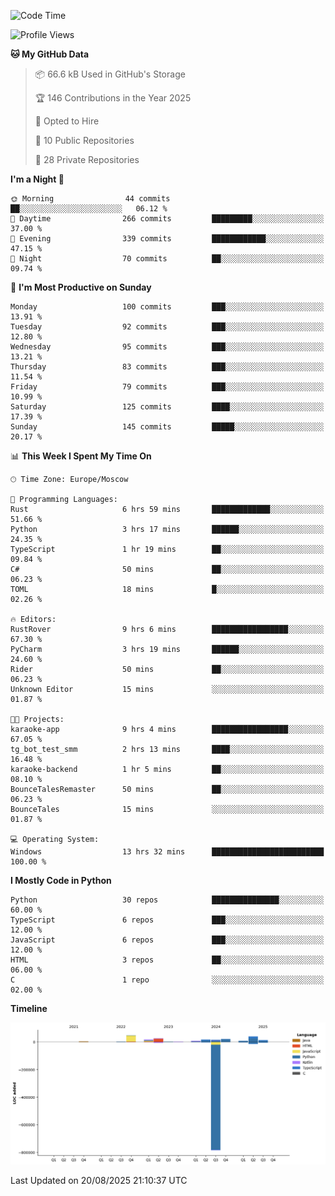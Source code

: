 <!--START_SECTION:waka-->
![Code Time](http://img.shields.io/badge/Code%20Time-795%20hrs%2057%20mins-blue)

![Profile Views](http://img.shields.io/badge/Profile%20Views-0-blue)

**🐱 My GitHub Data** 

> 📦 66.6 kB Used in GitHub's Storage 
 > 
> 🏆 146 Contributions in the Year 2025
 > 
> 💼 Opted to Hire
 > 
> 📜 10 Public Repositories 
 > 
> 🔑 28 Private Repositories 
 > 
**I'm a Night 🦉** 

```text
🌞 Morning                44 commits          ██░░░░░░░░░░░░░░░░░░░░░░░   06.12 % 
🌆 Daytime                266 commits         █████████░░░░░░░░░░░░░░░░   37.00 % 
🌃 Evening                339 commits         ████████████░░░░░░░░░░░░░   47.15 % 
🌙 Night                  70 commits          ██░░░░░░░░░░░░░░░░░░░░░░░   09.74 % 
```
📅 **I'm Most Productive on Sunday** 

```text
Monday                   100 commits         ███░░░░░░░░░░░░░░░░░░░░░░   13.91 % 
Tuesday                  92 commits          ███░░░░░░░░░░░░░░░░░░░░░░   12.80 % 
Wednesday                95 commits          ███░░░░░░░░░░░░░░░░░░░░░░   13.21 % 
Thursday                 83 commits          ███░░░░░░░░░░░░░░░░░░░░░░   11.54 % 
Friday                   79 commits          ███░░░░░░░░░░░░░░░░░░░░░░   10.99 % 
Saturday                 125 commits         ████░░░░░░░░░░░░░░░░░░░░░   17.39 % 
Sunday                   145 commits         █████░░░░░░░░░░░░░░░░░░░░   20.17 % 
```


📊 **This Week I Spent My Time On** 

```text
🕑︎ Time Zone: Europe/Moscow

💬 Programming Languages: 
Rust                     6 hrs 59 mins       █████████████░░░░░░░░░░░░   51.66 % 
Python                   3 hrs 17 mins       ██████░░░░░░░░░░░░░░░░░░░   24.35 % 
TypeScript               1 hr 19 mins        ██░░░░░░░░░░░░░░░░░░░░░░░   09.84 % 
C#                       50 mins             ██░░░░░░░░░░░░░░░░░░░░░░░   06.23 % 
TOML                     18 mins             █░░░░░░░░░░░░░░░░░░░░░░░░   02.26 % 

🔥 Editors: 
RustRover                9 hrs 6 mins        █████████████████░░░░░░░░   67.30 % 
PyCharm                  3 hrs 19 mins       ██████░░░░░░░░░░░░░░░░░░░   24.60 % 
Rider                    50 mins             ██░░░░░░░░░░░░░░░░░░░░░░░   06.23 % 
Unknown Editor           15 mins             ░░░░░░░░░░░░░░░░░░░░░░░░░   01.87 % 

🐱‍💻 Projects: 
karaoke-app              9 hrs 4 mins        █████████████████░░░░░░░░   67.05 % 
tg_bot_test_smm          2 hrs 13 mins       ████░░░░░░░░░░░░░░░░░░░░░   16.48 % 
karaoke-backend          1 hr 5 mins         ██░░░░░░░░░░░░░░░░░░░░░░░   08.10 % 
BounceTalesRemaster      50 mins             ██░░░░░░░░░░░░░░░░░░░░░░░   06.23 % 
BounceTales              15 mins             ░░░░░░░░░░░░░░░░░░░░░░░░░   01.87 % 

💻 Operating System: 
Windows                  13 hrs 32 mins      █████████████████████████   100.00 % 
```

**I Mostly Code in Python** 

```text
Python                   30 repos            ███████████████░░░░░░░░░░   60.00 % 
TypeScript               6 repos             ███░░░░░░░░░░░░░░░░░░░░░░   12.00 % 
JavaScript               6 repos             ███░░░░░░░░░░░░░░░░░░░░░░   12.00 % 
HTML                     3 repos             ██░░░░░░░░░░░░░░░░░░░░░░░   06.00 % 
C                        1 repo              ░░░░░░░░░░░░░░░░░░░░░░░░░   02.00 % 
```



**Timeline**

![Lines of Code chart](https://raw.githubusercontent.com/adlemx/adlemx/main/assets/bar_graph.png)


 Last Updated on 20/08/2025 21:10:37 UTC
<!--END_SECTION:waka-->
